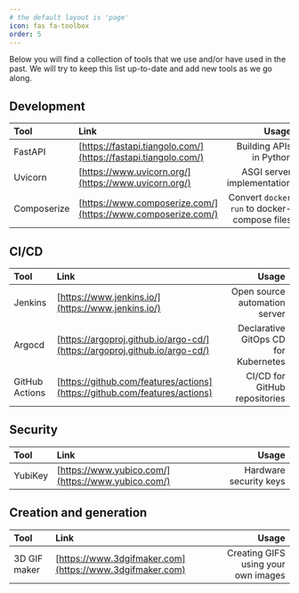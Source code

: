 ```yaml
---
# the default layout is 'page'
icon: fas fa-toolbox
order: 5
---
```


Below you will find a collection of tools that we use and/or have used in the past. We will try to keep this list up-to-date and add new tools as we go along. 

## Development

| Tool        | Link                                                           |                                        Usage |
|:------------|:---------------------------------------------------------------|---------------------------------------------:|
| FastAPI     | [https://fastapi.tiangolo.com/](https://fastapi.tiangolo.com/) |                      Building APIs in Python |
| Uvicorn     | [https://www.uvicorn.org/](https://www.uvicorn.org/)           |                   ASGI server implementation |
| Composerize | [https://www.composerize.com/](https://www.composerize.com/)   | Convert `docker run` to docker-compose files |
  
<!-- | ------  | ------                        | -------                    | -->


## CI/CD

| Tool           | Link                                                                       |                                Usage |
|:---------------|:---------------------------------------------------------------------------|-------------------------------------:|
| Jenkins        | [https://www.jenkins.io/](https://www.jenkins.io/)                         |        Open source automation server |
| Argocd         | [https://argoproj.github.io/argo-cd/](https://argoproj.github.io/argo-cd/) | Declarative GitOps CD for Kubernetes |
| GitHub Actions | [https://github.com/features/actions](https://github.com/features/actions) |        CI/CD for GitHub repositories |


## Security

| Tool    | Link                                               |                  Usage |
|:--------|:---------------------------------------------------|-----------------------:|
| YubiKey | [https://www.yubico.com/](https://www.yubico.com/) | Hardware security keys |


## Creation and generation


| Tool         | Link                                                     |                               Usage |
|:-------------|:---------------------------------------------------------|------------------------------------:|
| 3D GIF maker | [https://www.3dgifmaker.com](https://www.3dgifmaker.com) | Creating GIFS using your own images |

<!-- |------|------|-------| -->




